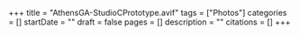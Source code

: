 +++
title = "AthensGA-StudioCPrototype.avif"
tags = ["Photos"]
categories = []
startDate = ""
draft = false
pages = []
description = ""
citations = []
+++
